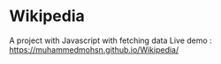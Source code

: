 # Wikipedia
A project with Javascript with fetching data 
Live demo : https://muhammedmohsn.github.io/Wikipedia/
